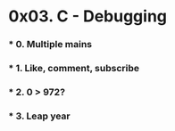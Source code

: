 # 0x03. C - Debugging

### * 0. Multiple mains
### * 1. Like, comment, subscribe
### * 2. 0 > 972?
### * 3. Leap year

